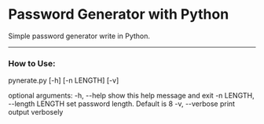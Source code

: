 # Password Generator with Python
Simple password generator write in Python.

---
### How to Use:
pynerate.py [-h] [-n LENGTH] [-v]

optional arguments:
  -h, --help            show this help message and exit
  -n LENGTH, --length LENGTH
                        set password length. Default is 8
  -v, --verbose         print output verbosely
